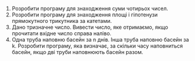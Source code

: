 1. Розробити програму для знаходження суми чотирьох чисел.
2. Розробити програму для знаходження площі і гіпотенузи прямокутного трикутника за катетами.
3. Дано тризначне число. Вивести число, яке отримаємо, якщо прочитати вхідне число справа наліво.
4. Одна труба наповню басейн за n днів. Інша труба наповню басейн за k. Розробити програму, яка визначає, за скільки часу наповниться басейн, якщо дві труби наповнюють басейн разом.